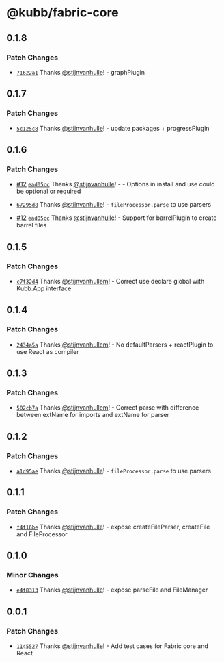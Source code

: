 # @kubb/fabric-core

## 0.1.8

### Patch Changes

- [`71622a1`](https://github.com/kubb-labs/fabric/commit/71622a1986169a73b7f10d83941ffb03f81490ef) Thanks [@stijnvanhulle](https://github.com/stijnvanhulle)! - graphPlugin

## 0.1.7

### Patch Changes

- [`5c125c8`](https://github.com/kubb-labs/fabric/commit/5c125c8a5301616fb1aa8f7a38d93f7d55ff1849) Thanks [@stijnvanhulle](https://github.com/stijnvanhulle)! - update packages + progressPlugin

## 0.1.6

### Patch Changes

- [#12](https://github.com/kubb-labs/fabric/pull/12) [`ead05cc`](https://github.com/kubb-labs/fabric/commit/ead05cc1d1a57bec1d72d4159f6fcb54371bfd0c) Thanks [@stijnvanhulle](https://github.com/stijnvanhulle)! - - Options in install and use could be optional or required

- [`67295d8`](https://github.com/kubb-labs/fabric/commit/67295d8c210d768d1e4307c1c7a683ebe978f145) Thanks [@stijnvanhulle](https://github.com/stijnvanhulle)! - `fileProcessor.parse` to use parsers

- [#12](https://github.com/kubb-labs/fabric/pull/12) [`ead05cc`](https://github.com/kubb-labs/fabric/commit/ead05cc1d1a57bec1d72d4159f6fcb54371bfd0c) Thanks [@stijnvanhulle](https://github.com/stijnvanhulle)! - Support for barrelPlugin to create barrel files

## 0.1.5

### Patch Changes

- [`c7f32d4`](https://github.com/kubb-labs/fabric/commit/c7f32d470ae88c0667356c4f788d3292ad5f5410) Thanks [@stijnvanhullem](https://github.com/stijnvanhullem)! - Correct use declare global with Kubb.App interface

## 0.1.4

### Patch Changes

- [`2434a5a`](https://github.com/kubb-labs/fabric/commit/2434a5a1aff83672d51efab6d9598b02b5dbe635) Thanks [@stijnvanhullem](https://github.com/stijnvanhullem)! - No defaultParsers + reactPlugin to use React as compiler

## 0.1.3

### Patch Changes

- [`502cb7a`](https://github.com/kubb-labs/fabric/commit/502cb7a2d28074c2433ec3add94a07bcee86a4de) Thanks [@stijnvanhullem](https://github.com/stijnvanhullem)! - Correct parse with difference between extName for imports and extName for parser

## 0.1.2

### Patch Changes

- [`a1d95ae`](https://github.com/kubb-labs/fabric/commit/a1d95ae26ffb3ea77e389509a8fae75d1ff1ddb4) Thanks [@stijnvanhulle](https://github.com/stijnvanhulle)! - `fileProcessor.parse` to use parsers

## 0.1.1

### Patch Changes

- [`f4f16be`](https://github.com/kubb-labs/fabric/commit/f4f16be0486133cdfb69cfa724b98c8523eb8f83) Thanks [@stijnvanhulle](https://github.com/stijnvanhulle)! - expose createFileParser, createFile and FileProcessor

## 0.1.0

### Minor Changes

- [`e4f8313`](https://github.com/kubb-labs/fabric/commit/e4f8313e652044df9a5f7404221d26f5333884e2) Thanks [@stijnvanhulle](https://github.com/stijnvanhulle)! - expose parseFile and FileManager

## 0.0.1

### Patch Changes

- [`1145527`](https://github.com/kubb-labs/fabric/commit/1145527323c10e9a066de8ec9fd79ca439963d3b) Thanks [@stijnvanhulle](https://github.com/stijnvanhulle)! - Add test cases for Fabric core and React
